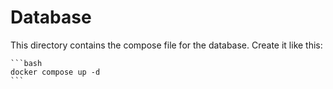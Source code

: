 # Database

This directory contains the compose file for the database. Create it like this:
    
    ```bash
    docker compose up -d
    ```